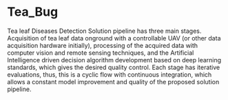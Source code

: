 # Tea_Bug
Tea leaf Diseases Detection
Solution pipeline has three main stages.
Acquisition of tea leaf data onground with a controllable UAV
(or other data acquisition hardware initially), processing of the acquired data with 
computer vision and remote sensing techniques, and the Artificial Intelligence driven decision algorithm 
development based on deep learning standards, which gives the desired quality control. 
Each stage has iterative evaluations, 
thus, this is a cyclic flow with continuous integration,
which allows a constant model improvement and quality of the proposed solution pipeline.
